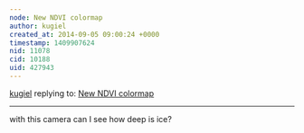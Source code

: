 ```yaml
---
node: New NDVI colormap
author: kugiel
created_at: 2014-09-05 09:00:24 +0000
timestamp: 1409907624
nid: 11078
cid: 10188
uid: 427943
---
```




[kugiel](../profile/kugiel) replying to: [New NDVI colormap](../notes/cfastie/08-26-2014/new-ndvi-colormap)

----
with this camera can I see how deep is ice?